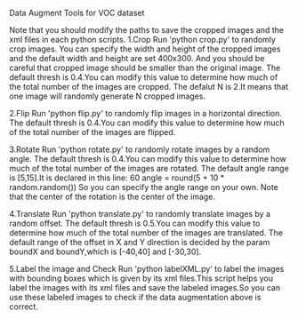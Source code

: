 Data Augment Tools for VOC dataset

Note that you should modify the paths to save the cropped images and the xml files in each python scripts.
1.Crop
Run 'python crop.py' to randomly crop images.
You can specify the width and height of the cropped images and the default width and height are set 400x300.
And you should be careful that cropped image should be smaller than the original image.
The default thresh is 0.4.You can modify this value to determine how much of the total number of the images are cropped.
The defalut N is 2.It means that one image will randomly generate N cropped images.

2.Flip
Run 'python flip.py' to randomly flip images in a horizontal direction.
The default thresh is 0.4.You can modify this value to determine how much of the total number of the images are flipped.

3.Rotate
Run 'python rotate.py' to randomly rotate images by a random angle.
The default thresh is 0.4.You can modify this value to determine how much of the total number of the images are rotated.
The default angle range is [5,15].It is declared in this line:
60             angle = round(5 + 10 * random.random())
So you can specify the angle range on your own. 
Note that the center of the rotation is the center of the image.

4.Translate
Run 'python translate.py' to randomly translate images by a random offset.
The default thresh is 0.5.You can modify this value to determine how much of the total number of the images are translated.
The default range of the offset in X and Y direction is decided by the param boundX and boundY,which is [-40,40] and [-30,30].

5.Label the image and Check
Run 'python labelXML.py' to label the images with bounding boxes which is given by its xml files.This script helps you label
the images with its xml files and save the labeled images.So you can use these labeled images to check if the data augmentation 
above is correct.
